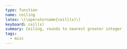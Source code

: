 ```yaml
---
type: function
name: ceiling
latex: \(\operatorname{ceil}(x)\)
keyboard: ceil(x)
summary: Ceiling, rounds to nearest greater integer
tags:
  - misc
---
```


